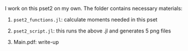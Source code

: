 I work on this pset2 on my own. The folder contains necessary materials:

1. `pset2_functions.jl`: calculate moments needed in this pset

2. `pset2_script.jl`: this runs the above .jl and generates 5 png files

3. Main.pdf: write-up  


